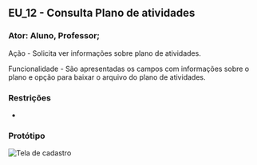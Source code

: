 ## EU_12 - Consulta Plano de atividades

### Ator: Aluno, Professor;

Ação - Solicita ver informações sobre plano de atividades.

Funcionalidade - São apresentadas os campos com informações sobre o plano e opção para baixar o arquivo do plano de atividades.

### Restrições
-

### Protótipo
![Tela de cadastro](assets/buscarplanolocalizar.png)
